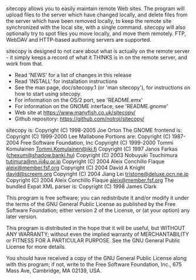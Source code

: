 
sitecopy allows you to easily maintain remote Web sites.  The program
will upload files to the server which have changed locally, and delete
files from the server which have been removed locally, to keep the
remote site synchronized with the local site, with a single
command. sitecopy will also optionally try to spot files you move
locally, and move them remotely. FTP, WebDAV and HTTP-based authoring
servers are supported.

sitecopy is designed to not care about what is actually on the remote
server - it simply keeps a record of what it THINKS is in on the
remote server, and work from that.

 * Read 'NEWS' for a list of changes in this release
 * Read 'INSTALL' for installation instructions
 * See the man page, doc/sitecopy.1 (or 'man sitecopy'), for instructions
   on how to start using sitecopy.
 * For information on the OS/2 port, see 'README.emx'
 * For information on the GNOME interface, see 'README.gnome'
 * Web site at https://www.manyfish.co.uk/sitecopy/
 * Github repository: https://github.com/notroj/sitecopy/
   
sitecopy is:
   Copyright (C) 1998-2005 Joe Orton
The GNOME frontend is:
   Copyright (C) 1999-2000 Lee Mallabone
Portions are:
   Copyright (C) 1987-2004 Free Software Foundation, Inc
   Copyright (C) 1999-2000 Tommi Komulainen <Tommi.Komulainen@iki.fi>
   Copyright (C) 1997 Janos Farkas (chexum@shadow.banki.hu)
   Copyright (C) 2003 Nobuyuki Tsuchimura <tutimura@nn.iij4u.or.jp>
   Copyright (C) 2004 Aleix Conchillo Flaque <aleix@member.fsf.org>
   Copyright (C) 2004 David A Knight <david@screem.org>
   Copyright (C) 2004 Jiang Lei <tristone@deluxe.ocn.ne.jp>
   Copyright (C) 2004 Aleix Conchillo Flaque <aleix@member.fsf.org>
The bundled Expat XML parser is:
   Copyright (C) 1998 James Clark

   This program is free software; you can redistribute it and/or modify
   it under the terms of the GNU General Public License as published by
   the Free Software Foundation; either version 2 of the License, or
   (at your option) any later version.
  
   This program is distributed in the hope that it will be useful,
   but WITHOUT ANY WARRANTY; without even the implied warranty of
   MERCHANTABILITY or FITNESS FOR A PARTICULAR PURPOSE.  See the
   GNU General Public License for more details.
  
   You should have received a copy of the GNU General Public License
   along with this program; if not, write to the Free Software
   Foundation, Inc., 675 Mass Ave, Cambridge, MA 02139, USA.

